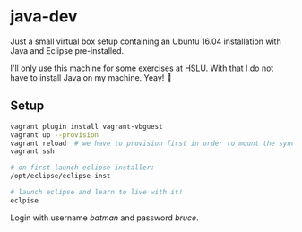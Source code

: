 # java-dev

Just a small virtual box setup containing an Ubuntu 16.04 installation with Java
and Eclipse pre-installed.

I'll only use this machine for some exercises at HSLU. With that I do not have to install Java
on my machine. Yeay! :tada:

## Setup

```bash
vagrant plugin install vagrant-vbguest
vagrant up --provision
vagrant reload  # we have to provision first in order to mount the sync folder
vagrant ssh

# on first launch eclipse installer:
/opt/eclipse/eclipse-inst

# launch eclipse and learn to live with it!
eclpise
```

Login with username *batman* and password *bruce*.
